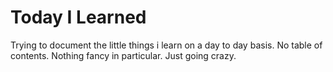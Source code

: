 # Today I Learned 

Trying to document the little things i learn on a day to day basis. No table of contents. Nothing fancy in particular. Just going crazy. 

<!-- ## my area of interest
1. everything related to computer & computer science 
2. maths 
3. music  -->